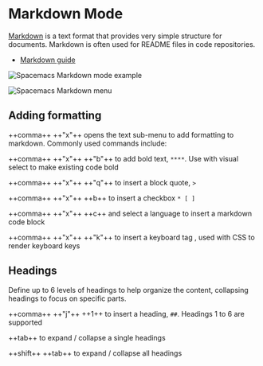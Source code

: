 # Markdown Mode

[Markdown](https://en.wikipedia.org/wiki/Markdown) is a text format that provides very simple structure for documents.  Markdown is often used for README files in code repositories.

* [Markdown guide](https://www.markdownguide.org/getting-started/)

![Spacemacs Markdown mode example](https://raw.githubusercontent.com/practicalli/graphic-design/live/editors/spacemacs/screenshots/spacemacs-markdown-example.png)


![Spacemacs Markdown menu](https://raw.githubusercontent.com/practicalli/graphic-design/live/editors/spacemacs/screenshots/spacemacs-markdown-menu.png)


## Adding formatting

++comma++ ++"x"++ opens the text sub-menu to add formatting to markdown.  Commonly used commands include:

++comma++  ++"x"++ ++"b"++ to add bold text, `****`.  Use with visual select to make existing code bold

++comma++  ++"x"++ ++"q"++ to insert a block quote, `>`

++comma++  ++"x"++ ++b++ to insert a checkbox  `* [ ]`

++comma++  ++"x"++ ++c++ and select a language to insert a markdown code block

++comma++  ++"x"++ ++"k"++ to insert a keyboard tag <kbd></kbd>, used with CSS to render keyboard keys


## Headings

Define up to 6 levels of headings to help organize the content, collapsing headings to focus on specific parts.

++comma++  ++"j"++ ++1++ to insert a heading, `##`.  Headings 1 to 6 are supported

++tab++ to expand / collapse a single headings

++shift++ ++tab++ to expand / collapse all headings
